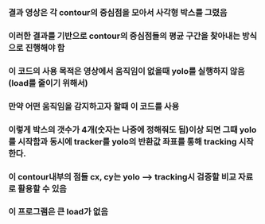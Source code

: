 ### 결과 영상은 각 contour의 중심점을 모아서 사각형 박스를 그렸음
### 이러한 결과를 기반으로 contour의 중심점들의 평균 구간을 찾아내는 방식으로 진행해야 함
### 이 코드의 사용 목적은 영상에서 움직임이 없을때 yolo를 실행하지 않음(load를 줄이기 위해서)
### 만약 어떤 움직임을 감지하고자 할때 이 코드를 사용
### 이렇게 박스의 갯수가 4개(숫자는 나중에 정해줘도 됨)이상 되면 그때 yolo를 시작함과 동시에 tracker를 yolo의 반환값 좌표를 통해 tracking 시작한다.
### 이 contour내부의 점들 cx, cy는 yolo --> tracking시 검증할 비교 자료로 활용할 수 있음
### 이 프로그램은 큰 load가 없음
